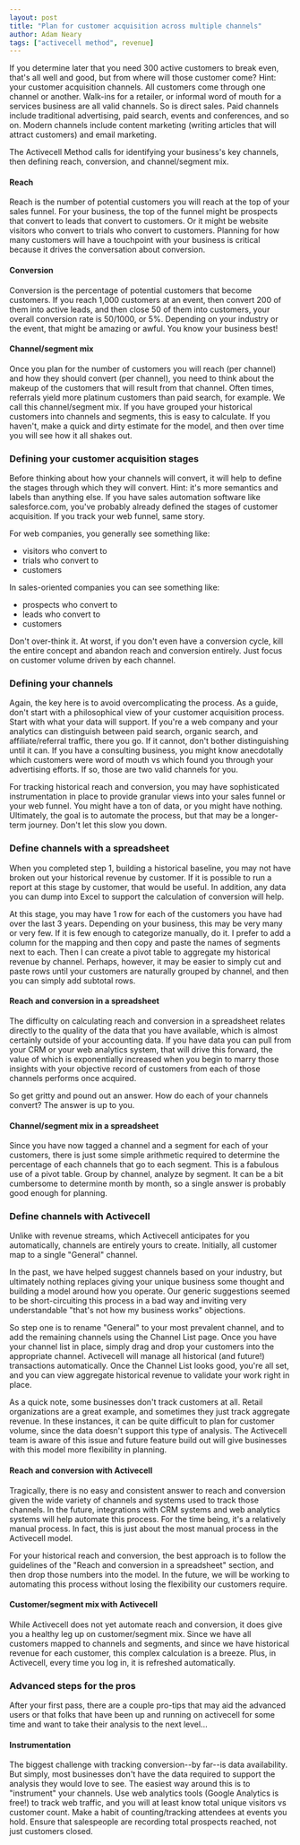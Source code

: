 ```yaml
---
layout: post
title: "Plan for customer acquisition across multiple channels"
author: Adam Neary
tags: ["activecell method", revenue]
---
```


If you determine later that you need 300 active customers to break even, that's all well and good, but from where will those customer come? Hint: your customer acquisition channels. All customers come through one channel or another. Walk-ins for a retailer, or informal word of mouth for a services business are all valid channels. So is direct sales. Paid channels include traditional advertising, paid search, events and conferences, and so on. Modern channels include content marketing (writing articles that will attract customers) and email marketing.

<!-- more -->

The Activecell Method calls for identifying your business's key channels, then defining reach, conversion, and channel/segment mix.

#### Reach 

Reach is the number of potential customers you will reach at the top of your sales funnel. For your business, the top of the funnel might be prospects that convert to leads that convert to customers. Or it might be website visitors who convert to trials who convert to customers. Planning for how many customers will have a touchpoint with your business is critical because it drives the conversation about conversion.

#### Conversion

Conversion is the percentage of potential customers that become customers. If you reach 1,000 customers at an event, then convert 200 of them into active leads, and then close 50 of them into customers, your overall conversion rate is 50/1000, or 5%. Depending on your industry or the event, that might be amazing or awful. You know your business best!

#### Channel/segment mix

Once you plan for the number of customers you will reach (per channel) and how they should convert (per channel), you need to think about the makeup of the customers that will result from that channel. Often times, referrals yield more platinum customers than paid search, for example. We call this channel/segment mix. If you have grouped your historical customers into channels and segments, this is easy to calculate. If you haven't, make a quick and dirty estimate for the model, and then over time you will see how it all shakes out.

### Defining your customer acquisition stages

Before thinking about how your channels will convert, it will help to define the stages through which they will convert. Hint: it's more semantics and labels than anything else. If you have sales automation software like salesforce.com, you've probably already defined the stages of customer acquisition. If you track your web funnel, same story.

For web companies, you generally see something like:

* visitors who convert to 
* trials who convert to 
* customers

In sales-oriented companies you can see something like:

* prospects who convert to 
* leads who convert to 
* customers

Don't over-think it. At worst, if you don't even have a conversion cycle, kill the entire concept and abandon reach and conversion entirely. Just focus on customer volume driven by each channel.

### Defining your channels

Again, the key here is to avoid overcomplicating the process. As a guide, don't start with a philosophical view of your customer acquisition process. Start with what your data will support. If you're a web company and your analytics can distinguish between paid search, organic search, and affiliate/referral traffic, there you go. If it cannot, don't bother distinguishing until it can. If you have a consulting business, you might know anecdotally which customers were word of mouth vs which found you through your advertising efforts. If so, those are two valid channels for you.

For tracking historical reach and conversion, you may have sophisticated instrumentation in place to provide granular views into your sales funnel or your web funnel. You might have a ton of data, or you might have nothing. Ultimately, the goal is to automate the process, but that may be a longer-term journey. Don't let this slow you down.

### Define channels with a spreadsheet

When you completed step 1, building a historical baseline, you may not have broken out your historical revenue by customer. If it is possible to run a report at this stage by customer, that would be useful. In addition, any data you can dump into Excel to support the calculation of conversion will help.

At this stage, you may have 1 row for each of the customers you have had over the last 3 years. Depending on your business, this may be very many or very few. If it is few enough to categorize manually, do it. I prefer to add a column for the mapping and then copy and paste the names of segments next to each. Then I can create a pivot table to aggregate my historical revenue by channel. Perhaps, however, it may be easier to simply cut and paste rows until your customers are naturally grouped by channel, and then you can simply add subtotal rows.

#### Reach and conversion in a spreadsheet

The difficulty on calculating reach and conversion in a spreadsheet relates directly to the quality of the data that you have available, which is almost certainly outside of your accounting data. If you have data you can pull from your CRM or your web analytics system, that will drive this forward, the value of which is exponentially increased when you begin to marry those insights with your objective record of customers from each of those channels performs once acquired.

So get gritty and pound out an answer. How do each of your channels convert? The answer is up to you.

#### Channel/segment mix in a spreadsheet

Since you have now tagged a channel and a segment for each of your customers, there is just some simple arithmetic required to determine the percentage of each channels that go to each segment. This is a fabulous use of a pivot table. Group by channel, analyze by segment. It can be a bit cumbersome to determine month by month, so a single answer is probably good enough for planning.

### Define channels with Activecell

Unlike with revenue streams, which Activecell anticipates for you automatically, channels are entirely yours to create. Initially, all customer map to a single "General" channel. 

In the past, we have helped suggest channels based on your industry, but ultimately nothing replaces giving your unique business some thought and building a model around how you operate. Our generic suggestions seemed to be short-circuiting this process in a bad way and inviting very understandable "that's not how my business works" objections.

So step one is to rename "General" to your most prevalent channel, and to add the remaining channels using the Channel List page. Once you have your channel list in place, simply drag and drop your customers into the appropriate channel. Activecell will manage all historical (and future!) transactions automatically. Once the Channel List looks good, you're all set, and you can view aggregate historical revenue to validate your work right in place.

As a quick note, some businesses don't track customers at all. Retail organizations are a great example, and sometimes they just track aggregate revenue. In these instances, it can be quite difficult to plan for customer volume, since the data doesn't support this type of analysis. The Activecell team is aware of this issue and future feature build out will give businesses with this model more flexibility in planning.

#### Reach and conversion with Activecell

Tragically, there is no easy and consistent answer to reach and conversion given the wide variety of channels and systems used to track those channels. In the future, integrations with CRM systems and web analytics systems will help automate this process. For the time being, it's a relatively manual process. In fact, this is just about the most manual process in the Activecell model.

For your historical reach and conversion, the best approach is to follow the guidelines of the "Reach and conversion in a spreadsheet" section, and then drop those numbers into the model. In the future, we will be working to automating this process without losing the flexibility our customers require.

#### Customer/segment mix with Activecell

While Activecell does not yet automate reach and conversion, it does give you a healthy leg up on customer/segment mix. Since we have all customers mapped to channels and segments, and since we have historical revenue for each customer, this complex calculation is a breeze. Plus, in Activecell, every time you log in, it is refreshed automatically.

### Advanced steps for the pros

After your first pass, there are a couple pro-tips that may aid the advanced users or that folks that have been up and running on activecell for some time and want to take their analysis to the next level...

#### Instrumentation

The biggest challenge with tracking conversion--by far--is data availability. But simply, most businesses don't have the data required to support the analysis they would love to see. The easiest way around this is to "instrument" your channels. Use web analytics tools (Google Analytics is free!) to track web traffic, and you will at least know total unique visitors vs customer count. Make a habit of counting/tracking attendees at events you hold. Ensure that salespeople are recording total prospects reached, not just customers closed.